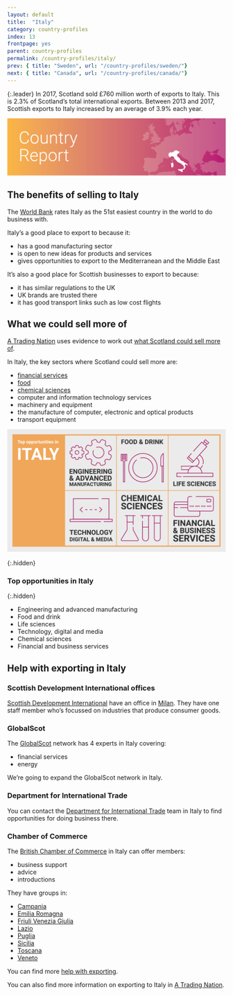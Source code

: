 ```yaml
---
layout: default
title:  "Italy"
category: country-profiles
index: 13
frontpage: yes
parent: country-profiles
permalink: /country-profiles/italy/
prev: { title: "Sweden", url: "/country-profiles/sweden/"}
next: { title: "Canada", url: "/country-profiles/canada/"}
---
```


{:.leader}
In 2017, Scotland sold £760 million worth of exports to Italy. This is 2.3% of Scotland’s total international exports. Between 2013 and 2017, Scottish exports to Italy increased by an average of 3.9% each year.

![An image of Italy outlined on a map](/assets/images/country_maps/14-Italy.png)

## The benefits of selling to Italy

The [World Bank](http://www.doingbusiness.org/en/rankings) rates Italy as the 51st easiest country in the world to do business with.

Italy’s a good place to export to because it:

* has a good manufacturing sector
* is open to new ideas for products and services
* gives opportunities to export to the Mediterranean and the Middle East

It’s also a good place for Scottish businesses to export to because:

* it has similar regulations to the UK
* UK brands are trusted there
* it has good transport links such as low cost flights


## What we could sell more of

[A Trading Nation](https://www.gov.scot/publications/scotland-a-trading-nation/) uses evidence to work out [what Scotland could sell more of](https://tradingnation.mygov.scot/what-we-could-sell-more-of/).

In Italy, the key sectors where Scotland could sell more are:

* [financial services](https://tradingnation.mygov.scot/sectors/financial-and-business/)
* [food](https://tradingnation.mygov.scot/sectors/food-and-drink/)
* [chemical sciences](https://tradingnation.mygov.scot/sectors/science/)
* computer and information technology services
* machinery and equipment
* the manufacture of computer, electronic and optical products
* transport equipment

![An infographic of top opportunities in Italy](/assets/images/country_infographics/13-Italy-top-opportunities.png)

{:.hidden}
### Top opportunities in Italy

{:.hidden}
* Engineering and advanced manufacturing
* Food and drink
* Life sciences
* Technology, digital and media
* Chemical sciences
* Financial and business services

## Help with exporting in Italy

### Scottish Development International offices
[Scottish Development International](https://www.sdi.co.uk/) have an office in [Milan](https://www.sdi.co.uk/about-sdi/global-offices/europe-middle-east-and-africa/italy-milan/). They have one staff member who’s focussed on industries that produce consumer goods.

### GlobalScot
The [GlobalScot](https://www.globalscot.com/) network has 4 experts in Italy covering:

* financial services
* energy

We’re going to expand the GlobalScot network in Italy.


### Department for International Trade
You can contact the [Department for International Trade](https://www.gov.uk/world/organisations/department-for-international-trade-italy#contact-us) team in Italy to find opportunities for doing business there.  


### Chamber of Commerce
The [British Chamber of Commerce](http://www.britchamitaly.com/en-WR/) in Italy can offer members:

* business support
* advice
* introductions

They have groups in:

* [Campania](http://www.britchamitaly.com/en-WR/chamber/chapters/detail?contentid=17)
* [Emilia Romagna](http://www.britchamitaly.com/en-WR/chamber/chapters/detail?contentid=8)
* [Friuli Venezia Giulia](http://www.britchamitaly.com/en-WR/chamber/chapters/detail?contentid=11)
* [Lazio](http://www.britchamitaly.com/en-WR/chamber/chapters/detail?contentid=12)
* [Puglia](http://www.britchamitaly.com/en-WR/chamber/chapters/detail?contentid=16)
* [Sicilia](http://www.britchamitaly.com/en-WR/chamber/chapters/detail?contentid=13)
* [Toscana](http://www.britchamitaly.com/en-WR/chamber/chapters/detail?contentid=35)
* [Veneto](http://www.britchamitaly.com/en-WR/chamber/chapters/detail?contentid=1)

You can find more [help with exporting](https://tradingnation.mygov.scot/help-for-businesses/).

You can also find more information on exporting to Italy in [A Trading Nation](https://www.gov.scot/publications/scotland-a-trading-nation/).
